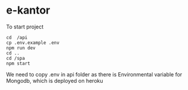 # e-kantor


To start project
```
cd  /api
cp .env.example .env
npm run dev
cd ..
cd /spa
npm start
``` 


We need to copy .env in api folder as there is Environmental variable for Mongodb, which is deployed on heroku
